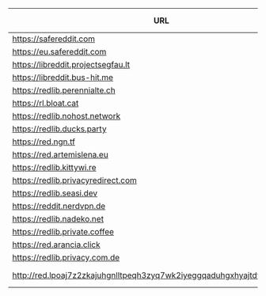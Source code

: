 |URL|Network|Version|Location|Behind Cloudflare?|Comment|
|-|-|-|-|-|-|
|https://safereddit.com|WWW|v0.35.1|🇺🇸 US||SFW only|
|https://eu.safereddit.com|WWW|v0.35.1|🇩🇪 DE||SFW only|
|https://libreddit.projectsegfau.lt|WWW|v0.35.1|🇱🇺 LU|||
|https://libreddit.bus-hit.me|WWW|v0.35.1|🇨🇦 CA|||
|https://redlib.perennialte.ch|WWW|v0.35.1|🇦🇺 AU|✅||
|https://rl.bloat.cat|WWW|v0.35.1|🇷🇴 RO|||
|https://redlib.nohost.network|WWW|v0.35.1|🇲🇽 MX|||
|https://redlib.ducks.party|WWW|v0.35.1|🇳🇱 NL|||
|https://red.ngn.tf|WWW|v0.35.1|🇹🇷 TR|||
|https://red.artemislena.eu|WWW|v0.35.1|🇩🇪 DE||Be crime do gay|
|https://redlib.kittywi.re|WWW|v0.35.1|🇫🇷 FR|||
|https://redlib.privacyredirect.com|WWW|v0.35.1|🇫🇮 FI|||
|https://redlib.seasi.dev|WWW|v0.35.1|🇸🇬 SG|||
|https://reddit.nerdvpn.de|WWW|v0.35.1|🇺🇦 UA||SFW only|
|https://redlib.nadeko.net|WWW|v0.35.1|🇨🇱 CL||I don't like reddit.|
|https://redlib.private.coffee|WWW|v0.35.1|🇦🇹 AT|||
|https://red.arancia.click|WWW|v0.35.1|🇺🇸 US|||
|https://redlib.privacy.com.de|WWW|v0.35.1|🇩🇪 DE|||
|http://red.lpoaj7z2zkajuhgnlltpeqh3zyq7wk2iyeggqaduhgxhyajtdt2j7wad.onion|Tor|v0.35.1|🇩🇪 DE||Onion of red.artemislena.eu|
